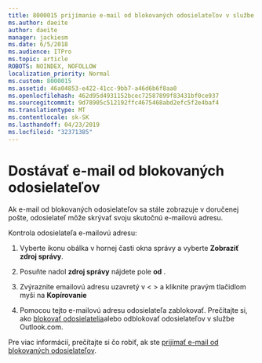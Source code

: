 ```yaml
---
title: 8000015 prijímanie e-mail od blokovaných odosielateľov v službe Outlook.com
ms.author: daeite
author: daeite
manager: jackiesm
ms.date: 6/5/2018
ms.audience: ITPro
ms.topic: article
ROBOTS: NOINDEX, NOFOLLOW
localization_priority: Normal
ms.custom: 8000015
ms.assetid: 46a04853-e422-41cc-9bb7-a46d6b6f8aa0
ms.openlocfilehash: 462d95d4931152bcec72587899f83431bf0ce937
ms.sourcegitcommit: 9d78905c512192ffc4675468abd2efc5f2e4baf4
ms.translationtype: MT
ms.contentlocale: sk-SK
ms.lasthandoff: 04/23/2019
ms.locfileid: "32371385"
---
```

# <a name="receiving-email-from-blocked-senders"></a>Dostávať e-mail od blokovaných odosielateľov

Ak e-mail od blokovaných odosielateľov sa stále zobrazuje v doručenej pošte, odosielateľ môže skrývať svoju skutočnú e-mailovú adresu.
  
Kontrola odosielateľa e-mailovú adresu:
  
1. Vyberte ikonu obálka v hornej časti okna správy a vyberte **Zobraziť zdroj správy**.
    
2. Posuňte nadol **zdroj správy** nájdete pole **od** . 
    
3. Zvýraznite emailovú adresu uzavretý v \< \> a kliknite pravým tlačidlom myši na **Kopírovanie**
    
4. Pomocou tejto e-mailovú adresu odosielateľa zablokovať. Prečítajte si, ako [blokovať odosielatelia](https://support.office.com/article/afba1c94-77bb-4f50-8b85-057cf52f4d5e.aspx)alebo odblokovať odosielateľov v službe Outlook.com.
    
Pre viac informácií, prečítajte si čo robiť, ak ste [prijímať e-mail od blokovaných odosielateľov](https://go.microsoft.com/fwlink/p/?linkid=2002011&amp;clcid=0x409).
  

